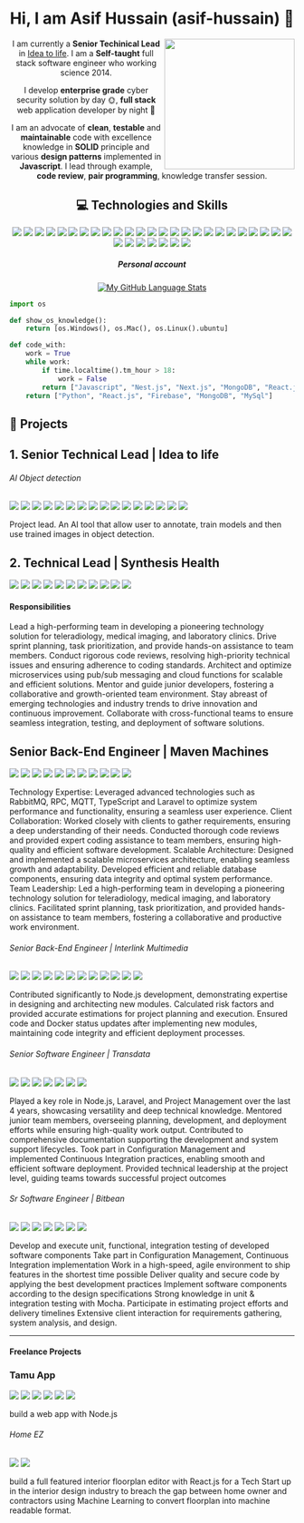 
<div align="center">
  
# Hi, I am Asif Hussain (asif-hussain) 👋

<img align='right' src="https://media.giphy.com/media/KNP5EQE5n2nczSFYpD/giphy.gif" width="230">

I am currently a **Senior Techinical Lead** in [Idea to life](https://ideatolife.me/). I am a **Self-taught** full stack software engineer who working science 2014.

I develop **enterprise grade** cyber security solution by day 🌞, **full stack** web application developer by night 🌙 

I am an advocate of **clean**, **testable** and **maintainable** code with excellence knowledge in **SOLID** principle and various **design patterns** implemented in **Javascript**. I lead through example, **code review**, **pair programming**, knowledge transfer session.

                                                                                                        
## 💻 Technologies and Skills

![](https://img.shields.io/badge/OS-Linux-informational?style=flat&logo=linux&logoColor=white&color=2bbc8a)
![](https://img.shields.io/badge/OS-Windows-informational?style=flat&logo=windows&logoColor=white&color=2bbc8a)
![](https://img.shields.io/badge/OS-Mac-informational?style=flat&logo=apple&logoColor=white&color=2bbc8a)
![](https://img.shields.io/badge/Editor-VS_Code-informational?style=flat&logo=visual-studio-code&logoColor=white&color=2bbc8a)
![](https://img.shields.io/badge/Code-Redis-informational?style=flat&logo=react&logoColor=white&color=2bbc8a)
![](https://img.shields.io/badge/Code-Queues-informational?style=flat&logo=react&logoColor=white&color=2bbc8a)
![](https://img.shields.io/badge/Code-AWS-informational?style=flat&logo=react&logoColor=white&color=2bbc8a)
![](https://img.shields.io/badge/Code-SageMaker-informational?style=flat&logo=react&logoColor=white&color=2bbc8a)
![](https://img.shields.io/badge/Code-RabbitMQ-informational?style=flat&logo=react&logoColor=white&color=2bbc8a)
![](https://img.shields.io/badge/Code-Confluence-informational?style=flat&logo=react&logoColor=white&color=2bbc8a)
![](https://img.shields.io/badge/Code-Min.io-informational?style=flat&logo=react&logoColor=white&color=2bbc8a)
![](https://img.shields.io/badge/Code-s3-informational?style=flat&logo=react&logoColor=white&color=2bbc8a)
![](https://img.shields.io/badge/Code-s3-informational?style=flat&logo=react&logoColor=white&color=2bbc8a)
![](https://img.shields.io/badge/Code-insomnia-informational?style=flat&logo=react&logoColor=white&color=2bbc8a)
![](https://img.shields.io/badge/Code-insomnia-informational?style=flat&logo=react&logoColor=white&color=2bbc8a)
![](https://img.shields.io/badge/Code-swagger-informational?style=flat&logo=react&logoColor=white&color=2bbc8a)
![](https://img.shields.io/badge/Code-swagger-informational?style=flat&logo=react&logoColor=white&color=2bbc8a)
![](https://img.shields.io/badge/Code-jira-informational?style=flat&logo=react&logoColor=white&color=2bbc8a)
![](https://img.shields.io/badge/Code-scrum-informational?style=flat&logo=react&logoColor=white&color=2bbc8a)
![](https://img.shields.io/badge/Code-Python-informational?style=flat&logo=python&logoColor=white&color=2bbc8a)
![](https://img.shields.io/badge/Code-JavaScript-informational?style=flat&logo=javascript&logoColor=white&color=2bbc8a)
![](https://img.shields.io/badge/Code-React-informational?style=flat&logo=react&logoColor=white&color=2bbc8a)
![](https://img.shields.io/badge/Code-HTML-informational?style=flat&logo=html5&logoColor=white&color=2bbc8a)
![](https://img.shields.io/badge/Code-CSS-informational?style=flat&logo=css3&logoColor=white&color=2bbc8a)
![](https://img.shields.io/badge/Shell-Bash-informational?style=flat&logo=gnu-bash&logoColor=white&color=2bbc8a)
![](https://img.shields.io/badge/Shell-CMD-informational?style=flat&logo=gnu-bash&logoColor=white&color=2bbc8a)
![](https://img.shields.io/badge/Shell-Powershell-informational?style=flat&logo=powershell&logoColor=white&color=2bbc8a)
![](https://img.shields.io/badge/Tools-PostgreSQL-informational?style=flat&logo=postgresql&logoColor=white&color=2bbc8a)
![](https://img.shields.io/badge/Tools-MySQL-informational?style=flat&logo=mysql&logoColor=white&color=2bbc8a)
![](https://img.shields.io/badge/Tools-MongoDB-informational?style=flat&logo=mongodb&logoColor=white&color=2bbc8a)
![](https://img.shields.io/badge/Cloud-Firebase-informational?style=flat&logo=firebase&logoColor=white&color=2bbc8a)
![](https://img.shields.io/badge/Cloud-AWS-informational?style=flat&logo=amazon-aws&logoColor=white&color=2bbc8a)


##### Personal account

[![My GitHub Language Stats](https://github-readme-stats.vercel.app/api/top-langs/?username=asif-hussain&langs_count=5&theme=tokyonight&layout=compact)]()
</div>

```python
import os

def show_os_knowledge():
    return [os.Windows(), os.Mac(), os.Linux().ubuntu]

def code_with:
    work = True
    while work:
        if time.localtime().tm_hour > 18:
            work = False
        return ["Javascript", "Nest.js", "Next.js", "MongoDB", "React.js", "Postgres", "Python"]
    return ["Python", "React.js", "Firebase", "MongoDB", "MySql"]
```
## 🔨 Projects

## 1. Senior Technical Lead | Idea to life

###### AI Object detection 
![](https://img.shields.io/badge/Code-Nest-informational?style=flat&logo=react&logoColor=white&color=2bbc8a)
![](https://img.shields.io/badge/Code-Python-informational?style=flat&logo=python&logoColor=white&color=2bbc8a)
![](https://img.shields.io/badge/Code-JavaScript-informational?style=flat&logo=javascript&logoColor=white&color=2bbc8a)
![](https://img.shields.io/badge/Code-Postgres-informational?style=flat&logo=react&logoColor=white&color=2bbc8a)
![](https://img.shields.io/badge/Code-Redis-informational?style=flat&logo=react&logoColor=white&color=2bbc8a)
![](https://img.shields.io/badge/Code-Queues-informational?style=flat&logo=react&logoColor=white&color=2bbc8a)
![](https://img.shields.io/badge/Code-AWS-informational?style=flat&logo=react&logoColor=white&color=2bbc8a)
![](https://img.shields.io/badge/Code-SageMaker-informational?style=flat&logo=react&logoColor=white&color=2bbc8a)
![](https://img.shields.io/badge/Code-RabbitMQ-informational?style=flat&logo=react&logoColor=white&color=2bbc8a)
![](https://img.shields.io/badge/Code-Confluence-informational?style=flat&logo=react&logoColor=white&color=2bbc8a)
![](https://img.shields.io/badge/Code-Min.io-informational?style=flat&logo=react&logoColor=white&color=2bbc8a)
![](https://img.shields.io/badge/Code-s3-informational?style=flat&logo=react&logoColor=white&color=2bbc8a)
![](https://img.shields.io/badge/Code-insomnia-informational?style=flat&logo=react&logoColor=white&color=2bbc8a)
![](https://img.shields.io/badge/Code-swagger-informational?style=flat&logo=react&logoColor=white&color=2bbc8a)
![](https://img.shields.io/badge/Code-jira-informational?style=flat&logo=react&logoColor=white&color=2bbc8a)
![](https://img.shields.io/badge/Code-scrum-informational?style=flat&logo=react&logoColor=white&color=2bbc8a)


Project lead. An AI tool that allow user to annotate, train models and then use trained images in object detection.

## 2. Technical Lead | Synthesis Health

![](https://img.shields.io/badge/Code-Python-informational?style=flat&logo=python&logoColor=white&color=2bbc8a)
![](https://img.shields.io/badge/Code-JavaScript-informational?style=flat&logo=javascript&logoColor=white&color=2bbc8a)
![](https://img.shields.io/badge/Code-Postgres-informational?style=flat&logo=react&logoColor=white&color=2bbc8a)
![](https://img.shields.io/badge/Code-Redis-informational?style=flat&logo=react&logoColor=white&color=2bbc8a)
![](https://img.shields.io/badge/Code-Queues-informational?style=flat&logo=react&logoColor=white&color=2bbc8a)
![](https://img.shields.io/badge/Code-AWS-informational?style=flat&logo=react&logoColor=white&color=2bbc8a)
![](https://img.shields.io/badge/Code-RabbitMQ-informational?style=flat&logo=react&logoColor=white&color=2bbc8a)
![](https://img.shields.io/badge/Code-Confluence-informational?style=flat&logo=react&logoColor=white&color=2bbc8a)
![](https://img.shields.io/badge/Code-s3-informational?style=flat&logo=react&logoColor=white&color=2bbc8a)
![](https://img.shields.io/badge/Code-insomnia-informational?style=flat&logo=react&logoColor=white&color=2bbc8a)
![](https://img.shields.io/badge/Code-swagger-informational?style=flat&logo=react&logoColor=white&color=2bbc8a)


#### Responsibilities 
Lead a high-performing team in developing a pioneering technology solution for teleradiology, medical imaging, and laboratory clinics.
Drive sprint planning, task prioritization, and provide hands-on assistance to team members.
Conduct rigorous code reviews, resolving high-priority technical issues and ensuring adherence to coding standards.
Architect and optimize microservices using pub/sub messaging and cloud functions for scalable and efficient solutions.
Mentor and guide junior developers, fostering a collaborative and growth-oriented team environment.
Stay abreast of emerging technologies and industry trends to drive innovation and continuous improvement.
Collaborate with cross-functional teams to ensure seamless integration, testing, and deployment of software solutions.

## Senior Back-End Engineer | Maven Machines  
![](https://img.shields.io/badge/Code-Python-informational?style=flat&logo=python&logoColor=white&color=2bbc8a)
![](https://img.shields.io/badge/Code-JavaScript-informational?style=flat&logo=javascript&logoColor=white&color=2bbc8a)
![](https://img.shields.io/badge/Code-Postgres-informational?style=flat&logo=react&logoColor=white&color=2bbc8a)
![](https://img.shields.io/badge/Code-Redis-informational?style=flat&logo=react&logoColor=white&color=2bbc8a)
![](https://img.shields.io/badge/Code-Queues-informational?style=flat&logo=react&logoColor=white&color=2bbc8a)
![](https://img.shields.io/badge/Code-AWS-informational?style=flat&logo=react&logoColor=white&color=2bbc8a)
![](https://img.shields.io/badge/Code-RabbitMQ-informational?style=flat&logo=react&logoColor=white&color=2bbc8a)
![](https://img.shields.io/badge/Code-Confluence-informational?style=flat&logo=react&logoColor=white&color=2bbc8a)
![](https://img.shields.io/badge/Code-s3-informational?style=flat&logo=react&logoColor=white&color=2bbc8a)
![](https://img.shields.io/badge/Code-insomnia-informational?style=flat&logo=react&logoColor=white&color=2bbc8a)
![](https://img.shields.io/badge/Code-swagger-informational?style=flat&logo=react&logoColor=white&color=2bbc8a)

Technology Expertise: Leveraged advanced technologies such as RabbitMQ, RPC, MQTT, TypeScript and Laravel to optimize system performance and functionality, ensuring a seamless user experience.
Client Collaboration: Worked closely with clients to gather requirements, ensuring a deep understanding of their needs. Conducted thorough code reviews and provided expert coding assistance to team members, ensuring high-quality and efficient software development.
Scalable Architecture: Designed and implemented a scalable microservices architecture, enabling seamless growth and adaptability. Developed efficient and reliable database components, ensuring data integrity and optimal system performance.
Team Leadership: Led a high-performing team in developing a pioneering technology solution for teleradiology, medical imaging, and laboratory clinics. Facilitated sprint planning, task prioritization, and provided hands-on assistance to team members, fostering a collaborative and productive work environment.


###### Senior Back-End Engineer | Interlink Multimedia 
![](https://img.shields.io/badge/Code-Python-informational?style=flat&logo=python&logoColor=white&color=2bbc8a)
![](https://img.shields.io/badge/Code-JavaScript-informational?style=flat&logo=javascript&logoColor=white&color=2bbc8a)
![](https://img.shields.io/badge/Code-Postgres-informational?style=flat&logo=react&logoColor=white&color=2bbc8a)
![](https://img.shields.io/badge/Code-Redis-informational?style=flat&logo=react&logoColor=white&color=2bbc8a)
![](https://img.shields.io/badge/Code-Queues-informational?style=flat&logo=react&logoColor=white&color=2bbc8a)
![](https://img.shields.io/badge/Code-AWS-informational?style=flat&logo=react&logoColor=white&color=2bbc8a)
![](https://img.shields.io/badge/Code-RabbitMQ-informational?style=flat&logo=react&logoColor=white&color=2bbc8a)
![](https://img.shields.io/badge/Code-Confluence-informational?style=flat&logo=react&logoColor=white&color=2bbc8a)
![](https://img.shields.io/badge/Code-s3-informational?style=flat&logo=react&logoColor=white&color=2bbc8a)
![](https://img.shields.io/badge/Code-insomnia-informational?style=flat&logo=react&logoColor=white&color=2bbc8a)
![](https://img.shields.io/badge/Code-swagger-informational?style=flat&logo=react&logoColor=white&color=2bbc8a)
![](https://img.shields.io/badge/Code-microservices-informational?style=flat&logo=react&logoColor=white&color=2bbc8a)

Contributed significantly to Node.js development, demonstrating expertise in designing and architecting new modules.
Calculated risk factors and provided accurate estimations for project planning and execution.
Ensured code and Docker status updates after implementing new modules, maintaining code integrity and efficient deployment processes.


######  Senior Software Engineer | Transdata  
![](https://img.shields.io/badge/Code-JavaScript-informational?style=flat&logo=javascript&logoColor=white&color=2bbc8a)
![](https://img.shields.io/badge/Code-Postgres-informational?style=flat&logo=react&logoColor=white&color=2bbc8a)
![](https://img.shields.io/badge/Code-Redis-informational?style=flat&logo=react&logoColor=white&color=2bbc8a)
![](https://img.shields.io/badge/Code-Queues-informational?style=flat&logo=react&logoColor=white&color=2bbc8a)
![](https://img.shields.io/badge/Code-AWS-informational?style=flat&logo=react&logoColor=white&color=2bbc8a)
![](https://img.shields.io/badge/Code-RabbitMQ-informational?style=flat&logo=react&logoColor=white&color=2bbc8a)
![](https://img.shields.io/badge/Code-Confluence-informational?style=flat&logo=react&logoColor=white&color=2bbc8a)


Played a key role in Node.js, Laravel, and Project Management over the last 4 years, showcasing versatility and deep technical knowledge.
Mentored junior team members, overseeing planning, development, and deployment efforts while ensuring high-quality work output.
Contributed to comprehensive documentation supporting the development and system support lifecycles.
Took part in Configuration Management and implemented Continuous Integration practices, enabling smooth and efficient software deployment.
Provided technical leadership at the project level, guiding teams towards successful project outcomes


###### Sr Software Engineer | Bitbean 
![](https://img.shields.io/badge/Code-JavaScript-informational?style=flat&logo=javascript&logoColor=white&color=2bbc8a)
![](https://img.shields.io/badge/Code-Postgres-informational?style=flat&logo=react&logoColor=white&color=2bbc8a)
![](https://img.shields.io/badge/Code-Redis-informational?style=flat&logo=react&logoColor=white&color=2bbc8a)
![](https://img.shields.io/badge/Code-Queues-informational?style=flat&logo=react&logoColor=white&color=2bbc8a)
![](https://img.shields.io/badge/Code-AWS-informational?style=flat&logo=react&logoColor=white&color=2bbc8a)
![](https://img.shields.io/badge/Code-RabbitMQ-informational?style=flat&logo=react&logoColor=white&color=2bbc8a)
![](https://img.shields.io/badge/Code-Confluence-informational?style=flat&logo=react&logoColor=white&color=2bbc8a)

Develop and execute unit, functional, integration testing of developed software components
Take part in Configuration Management, Continuous Integration implementation
Work in a high-speed, agile environment to ship features in the shortest time possible
Deliver quality and secure code by applying the best development practices
Implement software components according to the design specifications
Strong knowledge in unit & integration testing with Mocha.
Participate in estimating project efforts and delivery timelines
Extensive client interaction for requirements gathering, system analysis, and design.

---

#### Freelance Projects

### Tamu App 
![](https://img.shields.io/badge/Code-JavaScript-informational?style=flat&logo=javascript&logoColor=white&color=2bbc8a)
![](https://img.shields.io/badge/Code-Postgres-informational?style=flat&logo=react&logoColor=white&color=2bbc8a)
![](https://img.shields.io/badge/Code-Redis-informational?style=flat&logo=react&logoColor=white&color=2bbc8a)
![](https://img.shields.io/badge/Code-Queues-informational?style=flat&logo=react&logoColor=white&color=2bbc8a)
![](https://img.shields.io/badge/Code-Node.js-informational?style=flat&logo=react&logoColor=white&color=2bbc8a)
![](https://img.shields.io/badge/Code-React-informational?style=flat&logo=react&logoColor=white&color=2bbc8a)

build a web app with Node.js 

###### Home EZ 
![](https://img.shields.io/badge/Code-JavaScript-informational?style=flat&logo=javascript&logoColor=white&color=2bbc8a) ![](https://img.shields.io/badge/Code-React-informational?style=flat&logo=react&logoColor=white&color=2bbc8a)

build a full featured interior floorplan editor with React.js for a Tech Start up in the interior design industry to breach the gap between home owner and contractors using Machine Learning to convert floorplan into machine readable format.

